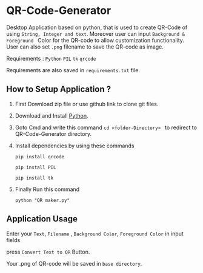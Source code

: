 # QR-Code-Generator
Desktop Application based on python, that is used to create QR-Code of using `String, Integer and text`. Moreover user can input `Background & Foreground ` Color for the QR-code to allow customization functionality. User can also set `.png` filename to save the QR-code as image.

Requirements : `Python`  `PIL`  `tk`  `qrcode`

Requirements are also saved in `requirements.txt` file.


## How to Setup Application ?  

1) First Download zip file or use github link to clone git files.

2) Download and Install [Python](https://www.python.org/downloads/).

2) Goto Cmd and write this command  ```cd <folder-Directory> ``` to redirect to QR-Code-Generator directory.

3) Install dependencies by using these commands

   ```
   pip install qrcode 
   ```

   ```
   pip install PIL
   ```
  
   ```
   pip install tk 
   ```
 
  
4) Finally Run this command 
    ```
    python "QR maker.py"
    ```



## Application Usage

 Enter your `Text`, `Filename` , `Background Color`, `Foreground Color` in input fields
 
 press `Convert Text to QR` Button.
 
 Your .png of QR-code will be saved in `base directory`.
